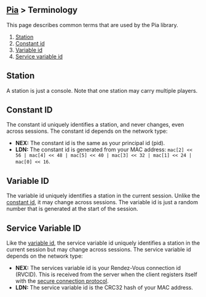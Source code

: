 [Pia](Pia-Overview) > Terminology
---

This page describes common terms that are used by the Pia library.

1. [Station](#station)
2. [Constant id](#constant-id)
3. [Variable id](#variable-id)
4. [Service variable id](#service-variable-id)

## Station
A station is just a console. Note that one station may carry multiple players.

## Constant ID
The constant id uniquely identifies a station, and never changes, even across sessions. The constant id depends on the network type:

* **NEX:** The constant id is the same as your principal id (pid).
* **LDN:** The constant id is generated from your MAC address: `mac[2] << 56 | mac[4] << 48 | mac[5] << 40 | mac[3] << 32 | mac[1] << 24 | mac[0] << 16`.

## Variable ID
The variable id uniquely identifies a station in the current session. Unlike the [constant id](#constant-id), it may change across sessions. The variable id is just a random number that is generated at the start of the session.

## Service Variable ID
Like the [variable id](#variable-id), the service variable id uniquely identifies a station in the current session but may change across sessions. The service variable id depends on the network type:

* **NEX:** The services variable id is your Rendez-Vous connection id (RVCID). This is received from the server when the client registers itself with the [secure connection protocol](Secure-Protocol).
* **LDN:** The service variable id is the CRC32 hash of your MAC address.